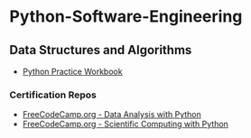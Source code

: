 # Python-Software-Engineering

## Data Structures and Algorithms
* [Python Practice Workbook](https://github.com/paulAlexSerban/Python-Workbook)

### Certification Repos
* [FreeCodeCamp.org - Data Analysis with Python]()
* [FreeCodeCamp.org - Scientific Computing with Python]()
